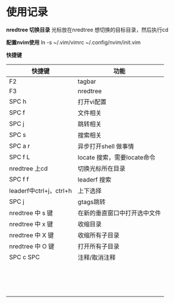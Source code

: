 # 使用记录
**nredtree 切换目录**
光标放在nredtree 想切换的目标目录，然后执行cd

**配置nvim使用**
ln -s ~/.vim/vimrc ~/.config/nvim/init.vim

**快捷键**

| 快捷键                  | 功能                        |
| ----------------------- | --------------------------- |
| F2                      | tagbar                      |
| F3                      | nredtree                    |
| SPC h                   | 打开vi配置                  |
| SPC f                   | 文件相关                    |
| SPC j                   | 跳转相关                    |
| SPC s                   | 搜索相关                    |
| SPC a r                 | 异步打开shell 做事情        |
| SPC f L                 | locate 搜索，需要locate命令 |
| nredtree 上cd           | 切换光标所在目录            |
| SPC f f                 | leaderf 搜索                |
| leaderf中ctrl+j，ctrl+h | 上下选择                    |
| SPC j                   | gtags跳转                   |
| nredtree 中 s 键        | 在新的垂直窗口中打开选中文件|
| nredtree 中 x 键        | 收缩目录                    |
| nredtree 中 X 键        | 收缩所有子目录              |
| nredtree 中 O 键        | 打开所有子目录              |
| SPC c SPC               | 注释/取消注释               |
|                         |                             |
|                         |                             |
|                         |                             |
|                         |                             |
|                         |                             |
|                         |                             |
|                         |                             |
|                         |                             |
|                         |                             |
|                         |                             |
|                         |                             |
|                         |                             |
|                         |                             |
|                         |                             |
|                         |                             |

